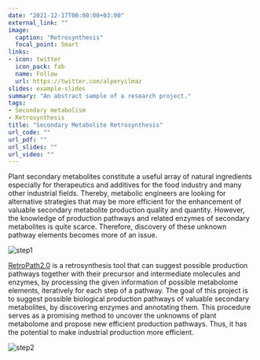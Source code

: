 ```yaml
---
date: "2021-12-17T00:00:00+03:00"
external_link: ""
image:
  caption: "Retrosynthesis"
  focal_point: Smart
links:
- icon: twitter
  icon_pack: fab
  name: Follow
  url: https://twitter.com/alperyilmaz
slides: example-slides
summary: "An abstract sample of a research project."
tags:
- Secondary metabolism
- Retrosynthesis
title: "Secondary Metabolite Retrosynthesis"
url_code: ""
url_pdf: ""
url_slides: ""
url_video: ""
---
```


Plant secondary metabolites constitute a useful array of natural ingredients especially for therapeutics and additives for the food industry and many other industrial fields. Thereby, metabolic engineers are looking for alternative strategies that may be more efficient for the enhancement of valuable secondary metabolite production quality and quantity. However, the knowledge of production pathways and related enzymes of secondary metabolites is quite scarce. Therefore, discovery of these unknown pathway elements becomes more of an issue.

![step1](step1.png)

[RetroPath2.0](https://doi.org/10.1016/j.ymben.2017.12.002) is a retrosynthesis tool that can suggest possible production pathways together with their precursor and intermediate molecules and enzymes, by processing the given information of possible metabolome elements, iteratively for each step of a pathway. The goal of this project is to suggest possible biological production pathways of valuable secondary metabolites, by discovering enzymes and annotating them. This procedure serves as a promising method to uncover the unknowns of plant metabolome and propose new efficient production pathways. Thus, it has the potential to make industrial production more efficient.

![step2](step2.png)

